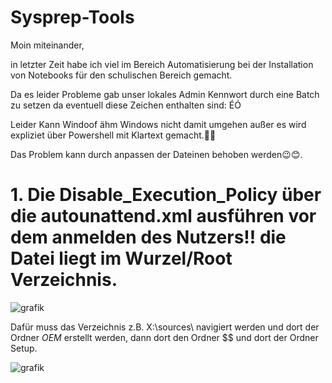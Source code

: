 # Sysprep-Tools

Moin miteinander,

in letzter Zeit habe ich viel im Bereich Automatisierung bei der Installation von Notebooks für den schulischen Bereich gemacht.

Da es leider Probleme gab unser lokales Admin Kennwort durch eine Batch zu setzen da eventuell diese Zeichen enthalten sind: ÉÓ

Leider Kann Windoof ähm Windows nicht damit umgehen außer es wird expliziet über Powershell mit Klartext gemacht.🤔🤔

Das Problem kann durch anpassen der Dateinen behoben werden😉😊.

# 1. Die Disable_Execution_Policy über die autounattend.xml ausführen vor dem anmelden des Nutzers!! die Datei liegt im Wurzel/Root Verzeichnis.
![grafik](https://github.com/user-attachments/assets/80255d20-6695-4784-9d9d-4af0c75f4e3a)

 Dafür muss das Verzeichnis z.B. X:\sources\ navigiert werden und dort der Ordner $OEM$ erstellt werden, dann dort den Ordner $$ und dort der Ordner Setup.

![grafik](https://github.com/user-attachments/assets/c8faf55d-2a57-4fc6-9801-9bcae7660a7a)
